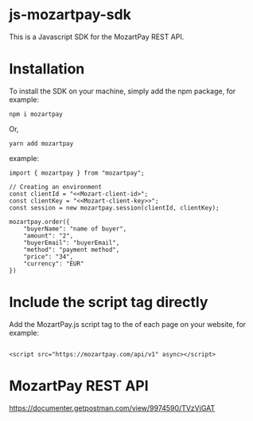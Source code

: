 # js-mozartpay-sdk
This is a Javascript SDK for the MozartPay REST API. 

# Installation

To install the SDK on your machine, simply add the npm package, for example:

`npm i mozartpay`

Or,

`yarn add mozartpay`

example:

``` 
import { mozartpay } from "mozartpay";

// Creating an environment
const clientId = "<<Mozart-client-id>";
const clientKey = "<<Mozart-client-key>>";
const session = new mozartpay.session(clientId, clientKey);

mozartpay.order({
    "buyerName": "name of buyer",
    "amount": "2",
    "buyerEmail": "buyerEmail",
    "method": "payment method",
    "price": "34",
    "currency": "EUR"
})
```

# Include the script tag directly
Add the MozartPay.js script tag to the <head> of each page on your website, for example:
    
```

<script src="https://mozartpay.com/api/v1" async></script>

```

# MozartPay REST API
https://documenter.getpostman.com/view/9974590/TVzVjGAT
